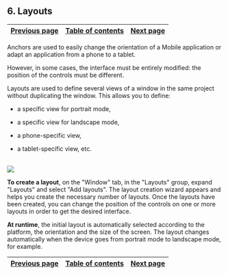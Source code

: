 
## 6. Layouts
			

| [Previous page](../Concepts_WM/1410086893.md) | [Table of contents](../Concepts_WM/1410086964.md) | [Next page](../Concepts_WM/1410086895.md) |
| --- | --- | --- |



<a name="NOTE1"></a>
<a name="NOTE1_1"></a>
Anchors are used to easily change the orientation of a Mobile application or adapt an application from a phone to a tablet. 

However, in some cases, the interface must be entirely modified: the position of the controls must be different. 

Layouts are used to define several views of a window in the same project without duplicating the window. This allows you to define:

- a specific view for portrait mode,

- a specific view for landscape mode,

- a phone-specific view,

- a tablet-specific view, etc.



<br>![](https://doc.pcsoft.fr/en-US/images/image.awp?langid=3&name=P1_Agencements.gif)


**To create a layout**, on the "Window" tab, in the "Layouts" group, expand "Layouts" and select "Add layouts". The layout creation wizard appears and helps you create the necessary number of layouts. Once the layouts have been created, you can change the position of the controls on one or more layouts in order to get the desired interface. 

**At runtime**, the initial layout is automatically selected according to the platform, the orientation and the size of the screen. The layout changes automatically when the device goes from portrait mode to landscape mode, for example.

| [Previous page](../Concepts_WM/1410086893.md) | [Table of contents](../Concepts_WM/1410086964.md) | [Next page](../Concepts_WM/1410086895.md) |
| --- | --- | --- |




